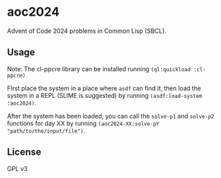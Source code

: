# aoc2024

Advent of Code 2024 problems in Common Lisp (SBCL).

## Usage

Note: The cl-ppcre library can be installed running `(ql:quickload :cl-ppcre)`

FIrst place the system in a place where `asdf` can find it, then load the system in a REPL (SLIME is suggested) by running `(asdf:load-system :aoc2024)`.

After the system has been loaded, you can call the `solve-p1` and `solve-p2` functions for day XX by running `(aoc2024-XX:solve-pY "path/to/the/input/file")`.

## License

GPL v3

